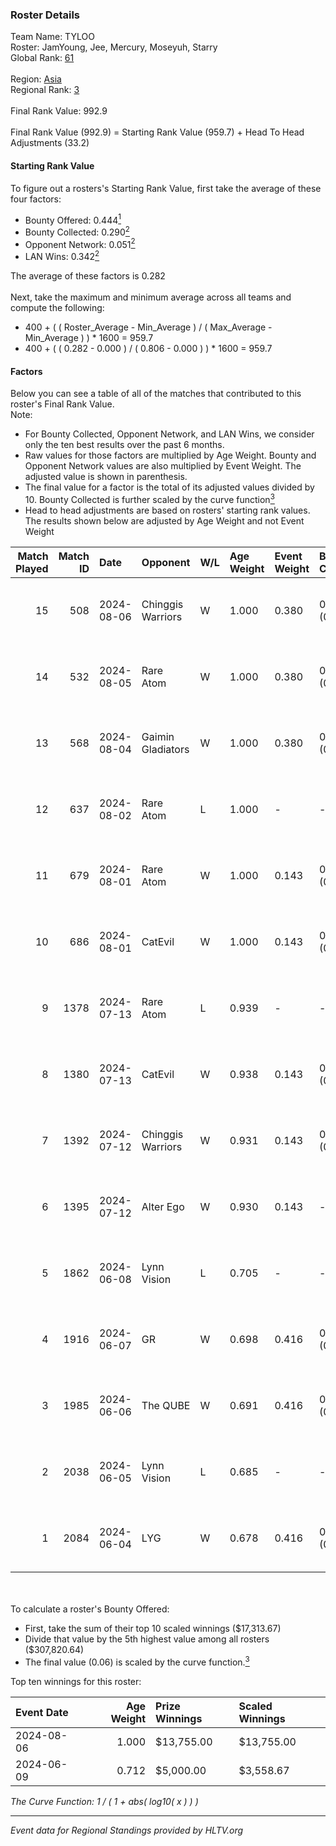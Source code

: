 ### Roster Details<br />
Team Name: TYLOO<br />
Roster: JamYoung, Jee, Mercury, Moseyuh, Starry<br />
Global Rank: [61](../../standings_global_2024_08_21.md)<br />
<br />
Region: [Asia]( ../../standings_asia_2024_08_21.md)<br />
Regional Rank: [3]( ../../standings_asia_2024_08_21.md)<br />
<br />
Final Rank Value:  992.9<br />
<br />
Final Rank Value (992.9) = Starting Rank Value (959.7) + Head To Head Adjustments (33.2)<br />

#### Starting Rank Value<br />
To figure out a rosters's Starting Rank Value, first take the average of these four factors:<br />
- Bounty Offered: 0.444[<sup>1</sup>](#table2)
- Bounty Collected: 0.290[<sup>2</sup>](#table1)
- Opponent Network: 0.051[<sup>2</sup>](#table1)
- LAN Wins: 0.342[<sup>2</sup>](#table1)

The average of these factors is 0.282<br />
<br />
Next, take the maximum and minimum average across all teams and compute the following:<br />
- 400 + ( ( Roster_Average - Min_Average ) / ( Max_Average - Min_Average ) ) * 1600 = 959.7
- 400 + ( ( 0.282 - 0.000 ) / ( 0.806 - 0.000 ) ) * 1600 = 959.7


#### Factors<br />
Below you can see a table of all of the matches that contributed to this roster's Final Rank Value.<br />
Note:<br />

- For Bounty Collected, Opponent Network, and LAN Wins, we consider only the ten best results over the past 6 months.
- Raw values for those factors are multiplied by Age Weight. Bounty and Opponent Network values are also multiplied by Event Weight. The adjusted value is shown in parenthesis.
- The final value for a factor is the total of its adjusted values divided by 10. Bounty Collected is further scaled by the curve function[<sup>3</sup>](#curveFunction)
- Head to head adjustments are based on rosters' starting rank values. The results shown below are adjusted by Age Weight and not Event Weight
<span id="table1"></span><br />


| Match Played | Match ID | Date       | Opponent          | W/L | Age Weight | Event Weight | Bounty Collected | Opponent Network | LAN Wins  | H2H Adj. | Roster                                   |
| -: | -: | :- | :- | :- | :- | :- | :- | :- | :- | -: | :- |
|           15 |      508 | 2024-08-06 | Chinggis Warriors | W   | 1.000      | 0.380        | 0.013 (0.005)    | 0.163 (0.062)    | 1 (1.000) |    13.15 | JamYoung, Jee, Mercury, Moseyuh, Starry  |
|           14 |      532 | 2024-08-05 | Rare Atom         | W   | 1.000      | 0.380        | 0.025 (0.010)    | 0.407 (0.155)    | 1 (1.000) |    14.08 | JamYoung, Jee, Mercury, Moseyuh, Starry  |
|           13 |      568 | 2024-08-04 | Gaimin Gladiators | W   | 1.000      | 0.380        | 0.029 (0.011)    | 0.309 (0.117)    | 1 (1.000) |    12.07 | JamYoung, Jee, Mercury, Moseyuh, Starry  |
|           12 |      637 | 2024-08-02 | Rare Atom         | L   | 1.000      | -            | -                | -                | -         |   -17.09 | JamYoung, Jee, Mercury, Moseyuh, zhokiNg |
|           11 |      679 | 2024-08-01 | Rare Atom         | W   | 1.000      | 0.143        | 0.025 (0.004)    | 0.407 (0.058)    | 0 (0.000) |    13.75 | JamYoung, Jee, Mercury, Moseyuh, zhokiNg |
|           10 |      686 | 2024-08-01 | CatEvil           | W   | 1.000      | 0.143        | 0.000 (0.000)    | 0.212 (0.030)    | 0 (0.000) |     4.71 | JamYoung, Jee, Mercury, Moseyuh, zhokiNg |
|            9 |     1378 | 2024-07-13 | Rare Atom         | L   | 0.939      | -            | -                | -                | -         |   -17.59 | JamYoung, Jee, Mercury, Moseyuh, zhokiNg |
|            8 |     1380 | 2024-07-13 | CatEvil           | W   | 0.938      | 0.143        | 0.000 (0.000)    | 0.212 (0.028)    | 0 (0.000) |     3.56 | JamYoung, Jee, Mercury, Moseyuh, zhokiNg |
|            7 |     1392 | 2024-07-12 | Chinggis Warriors | W   | 0.931      | 0.143        | 0.013 (0.002)    | 0.163 (0.022)    | 0 (0.000) |    14.13 | JamYoung, Jee, Mercury, Moseyuh, zhokiNg |
|            6 |     1395 | 2024-07-12 | Alter Ego         | W   | 0.930      | 0.143        | -                | 0.067 (0.009)    | 0 (0.000) |     2.27 | JamYoung, Jee, Mercury, Moseyuh, zhokiNg |
|            5 |     1862 | 2024-06-08 | Lynn Vision       | L   | 0.705      | -            | -                | -                | -         |   -10.57 | JamYoung, k4Mi, Mercury, Moseyuh, zdr    |
|            4 |     1916 | 2024-06-07 | GR                | W   | 0.698      | 0.416        | 0.007 (0.002)    | 0.061 (0.018)    | 0 (0.000) |     3.54 | JamYoung, k4Mi, Mercury, Moseyuh, zdr    |
|            3 |     1985 | 2024-06-06 | The QUBE          | W   | 0.691      | 0.416        | 0.005 (0.001)    | 0.049 (0.014)    | 0 (0.000) |     3.63 | JamYoung, k4Mi, Mercury, Moseyuh, zdr    |
|            2 |     2038 | 2024-06-05 | Lynn Vision       | L   | 0.685      | -            | -                | -                | -         |   -10.22 | JamYoung, k4Mi, Mercury, Moseyuh, zdr    |
|            1 |     2084 | 2024-06-04 | LYG               | W   | 0.678      | 0.416        | 0.003 (0.001)    | -                | -         |     3.78 | JamYoung, k4Mi, Mercury, Moseyuh, zdr    |

<br />
<span id="table2"></span><br />
To calculate a roster's Bounty Offered:<br />

- First, take the sum of their top 10 scaled winnings ($17,313.67)
- Divide that value by the 5th highest value among all rosters ($307,820.64)
- The final value (0.06) is scaled by the curve function.[<sup>3</sup>](#curveFunction)

Top ten winnings for this roster:<br />

| Event Date | Age Weight | Prize Winnings | Scaled Winnings |
| :- | -: | :- | :- |
| 2024-08-06 |      1.000 | $13,755.00     | $13,755.00      |
| 2024-06-09 |      0.712 | $5,000.00      | $3,558.67       |


<span id="curveFunction"></span>_The Curve Function: 1 / ( 1 + abs( log10( x ) ) )_<br />

---
_Event data for Regional Standings provided by HLTV.org_<br />
